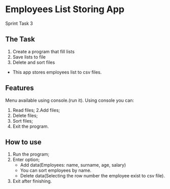 # Employees List Storing App
Sprint Task 3
## The Task
1. Create a program that fill lists
2. Save lists to file
3. Delete and sort files
- This app stores employees list to csv files.
## Features
Menu available using console.(run it).
Using console you can:
1. Read files;
2.Add files;
3. Delete files;
4. Sort files;
5. Exit the program.
## How to use
1. Run the program;
2. Enter option;
   * Add data(Employees: name, surname, age, salary)
   * You can sort employees by name.
   * Delete data(Selecting the row number the employee exist to csv file).
3. Exit after finishing.